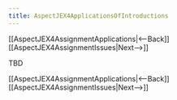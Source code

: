 ```yaml
---
title: AspectJEX4ApplicationsOfIntroductions
---
```

[[AspectJEX4AssignmentApplications|<--Back]] [[AspectJEX4AssignmentIssues|Next-->]]

TBD

[[AspectJEX4AssignmentApplications|<--Back]] [[AspectJEX4AssignmentIssues|Next-->]]